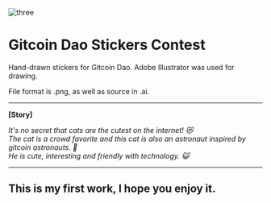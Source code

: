 ![three](https://user-images.githubusercontent.com/61601216/153517194-812dd498-752a-41cf-9071-1269821cc28e.jpg)

# Gitcoin Dao Stickers Contest

Hand-drawn stickers for Gitcoin Dao.
Adobe Illustrator was used for drawing.

File format is .png, as well as source in .ai.
___
**[Story]**  
  
  *It's no secret that cats are the cutest on the internet! :heart_eyes_cat:  
  The cat is a crowd favorite and this cat is also an astronaut inspired by gitcoin astronauts. :milky_way:   
  He is cute, interesting and friendly with technology. :smiley_cat:*  
___
## This is my first work, I hope you enjoy it.
